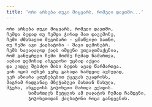 ```yaml
---
title: 'ორი არსება თუკი მიყვარს, რომელი დავთმო...'
---
```


    ორი არსება თუკი მიყვარს, რომელი დავთმო,
    ჩემდა ბედად თუ ჩემდა ჭირად მათ დავემონე,
    ჩემი ძმასავით მეგობარი - ყმაწვილი სათნო,
    თუ ჩემი ავი ქალბატონი - შავი დემონებრ.
    ჩემს სავალალოდ ქალს იმდენი უთვალთმაქცნია,
    რომ განუყრელი ჩემი მოძმე ჩუმად წამართვა,
    ალბათ დემონად ანგელოსი უცბად აქცია
    და კიდეც შესძლო მისი ბედის ავად წარმართვა.
    ვინ იცის იქნებ ვერც გახადა ნამდვილ ავსულად,
    ვერ აზიარა ცთუნებებით ქცევას უკადრისს,
    მაგრამ რადგანაც მზეჭაბუკი მასთან წასულა,
    მჯერა, ანგელოსს ჯოჯოხეთი მართლა უქადის.
            სიმართლეს მეტყვის ამ ღალატის ჩუმად ჩამდენი,
            ჯოჯოხეთიდან ქალბატონი როცა განდევნის.
